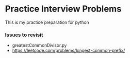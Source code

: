 # Practice Interview Problems
This is my practice preparation for python 

### Issues to revisit
* greatestCommonDivisor.py
* https://leetcode.com/problems/longest-common-prefix/
